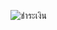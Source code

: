 ![ชำระเงิน](https://static.wixstatic.com/media/ad0058_d6773dcf2e444162b045dacb6f92ca24~mv2.png/v1/fit/w_996,h_1271,al_c,q_80/file.webp)

